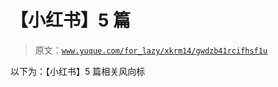 # 【小红书】5 篇

> 原文：[`www.yuque.com/for_lazy/xkrm14/gwdzb41rcifhsf1u`](https://www.yuque.com/for_lazy/xkrm14/gwdzb41rcifhsf1u)

以下为：【小红书】5 篇相关风向标





